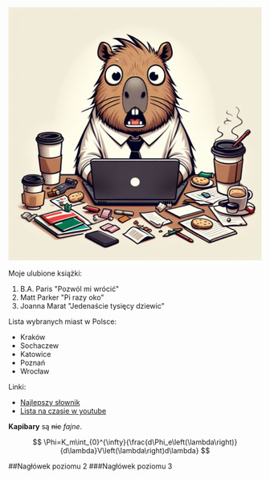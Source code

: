 ![Zmęczona kapibara](kapibara.jpeg)

Moje ulubione książki:
1. B.A. Paris "Pozwól mi wrócić"
2. Matt Parker "Pi razy oko"
3. Joanna Marat "Jedenaście tysięcy dziewic"

Lista wybranych miast w Polsce:
+ Kraków
+ Sochaczew
+ Katowice
+ Poznań
+ Wrocław

Linki:
* [Najlepszy słownik](https://www.diki.pl/)
* [Lista na czasie w youtube](https://www.youtube.com/feed/trending?bp=6gQJRkVleHBsb3Jl)

**Kapibary** są  ~~nie~~ *fajne*.

$$
\Phi=K_m\int_{0}^{\infty}{\frac{d\Phi_e\left(\lambda\right)}{d\lambda}V\left(\lambda\right)d\lambda}
$$

##Nagłówek poziomu 2
###Nagłówek poziomu 3
